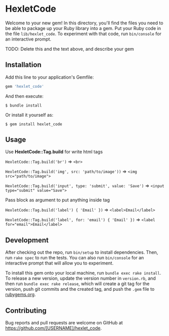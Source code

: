 # HexletCode

Welcome to your new gem! In this directory, you'll find the files you need to be able to package up your Ruby library into a gem. Put your Ruby code in the file `lib/hexlet_code`. To experiment with that code, run `bin/console` for an interactive prompt.

TODO: Delete this and the text above, and describe your gem

## Installation

Add this line to your application's Gemfile:

```ruby
gem 'hexlet_code'
```

And then execute:

    $ bundle install

Or install it yourself as:

    $ gem install hexlet_code

## Usage

Use **HexletCode::Tag.build** for write html tags

`HexletCode::Tag.build('br')` => `<br>`

`HexletCode::Tag.build('img', src: 'path/to/image'))` => `<img src="path/to/image">`

`HexletCode::Tag.build('input', type: 'submit', value: 'Save')` => `<input type="submit" value="Save">`

Pass block as argument to put anything inside tag

`HexletCode::Tag.build('label') { 'Email' })` => `<label>Email</label>`

`HexletCode::Tag.build('label', for: 'email') { 'Email' })` => `<label for="email">Email</label>`


## Development

After checking out the repo, run `bin/setup` to install dependencies. Then, run `rake spec` to run the tests. You can also run `bin/console` for an interactive prompt that will allow you to experiment.

To install this gem onto your local machine, run `bundle exec rake install`. To release a new version, update the version number in `version.rb`, and then run `bundle exec rake release`, which will create a git tag for the version, push git commits and the created tag, and push the `.gem` file to [rubygems.org](https://rubygems.org).

## Contributing

Bug reports and pull requests are welcome on GitHub at https://github.com/[USERNAME]/hexlet_code.
